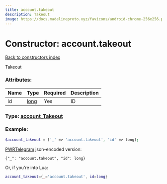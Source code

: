 ```yaml
---
title: account.takeout
description: Takeout
image: https://docs.madelineproto.xyz/favicons/android-chrome-256x256.png
---
```

# Constructor: account.takeout  
[Back to constructors index](index.md)



Takeout

### Attributes:

| Name     |    Type       | Required | Description |
|----------|---------------|----------|-------------|
|id|[long](../types/long.md) | Yes|ID|



### Type: [account\_Takeout](../types/account_Takeout.md)


### Example:

```php
$account_takeout = ['_' => 'account.takeout', 'id' => long];
```  

[PWRTelegram](https://pwrtelegram.xyz) json-encoded version:

```
{"_": "account.takeout", "id": long}
```


Or, if you're into Lua:

```lua
account_takeout={_='account.takeout', id=long}

```


